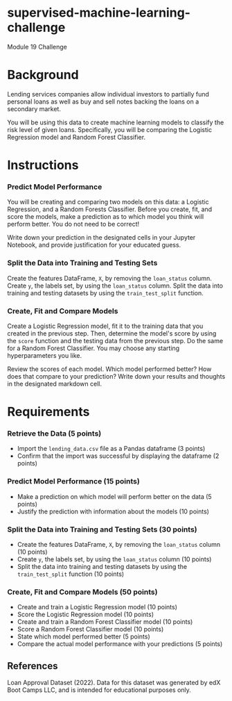 # supervised-machine-learning-challenge
Module 19 Challenge

# Background
Lending services companies allow individual investors to partially fund personal loans as well as buy and sell notes backing the loans on a secondary market.

You will be using this data to create machine learning models to classify the risk level of given loans. Specifically, you will be comparing the Logistic Regression model and Random Forest Classifier.

# Instructions
### Predict Model Performance
You will be creating and comparing two models on this data: a Logistic Regression, and a Random Forests Classifier. Before you create, fit, and score the models, make a prediction as to which model you think will perform better. You do not need to be correct!

Write down your prediction in the designated cells in your Jupyter Notebook, and provide justification for your educated guess.

### Split the Data into Training and Testing Sets
Create the features DataFrame, `X`, by removing the `loan_status` column. Create `y`, the labels set, by using the `loan_status` column. Split the data into training and testing datasets by using the `train_test_split` function.

### Create, Fit and Compare Models
Create a Logistic Regression model, fit it to the training data that you created in the previous step. Then, determine the model's score by using the `score` function and the testing data from the previous step. Do the same for a Random Forest Classifier. You may choose any starting hyperparameters you like.

Review the scores of each model. Which model performed better? How does that compare to your prediction? Write down your results and thoughts in the designated markdown cell.

# Requirements
### Retrieve the Data (5 points)
  - Import the `lending_data.csv` file as a Pandas dataframe (3 points)
  - Confirm that the import was successful by displaying the dataframe (2 points)
  
### Predict Model Performance (15 points)
  - Make a prediction on which model will perform better on the data (5 points)
  - Justify the prediction with information about the models (10 points)
  
### Split the Data into Training and Testing Sets (30 points)
  - Create the features DataFrame, `X`, by removing the `loan_status` column (10 points)
  - Create `y`, the labels set, by using the `loan_status` column (10 points)
  - Split the data into training and testing datasets by using the `train_test_split` function (10 points)
  
### Create, Fit and Compare Models (50 points)
  - Create and train a Logistic Regression model (10 points)
  - Score the Logistic Regression model (10 points)
  - Create and train a Random Forest Classifier model (10 points)
  - Score a Random Forest Classifier model (10 points)
  - State which model performed better (5 points)
  - Compare the actual model performance with your predictions (5 points)
  
## References
Loan Approval Dataset (2022). Data for this dataset was generated by edX Boot Camps LLC, and is intended for educational purposes only.
